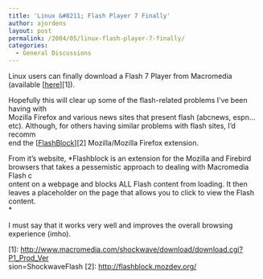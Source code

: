 ```yaml
---
title: 'Linux &#8211; Flash Player 7 Finally'
author: ajordens
layout: post
permalink: /2004/05/linux-flash-player-7-finally/
categories:
  - General Discussions
---
```

Linux users can finally download a Flash 7 Player from Macromedia (available [<u>here</u>][1]). 

Hopefully this will clear up some of the flash-related problems I&#8217;ve been having with  
Mozilla Firefox and various news sites that present flash (abcnews, espn&#8230;etc). Although, for others having similar problems with flash sites, I&#8217;d recomm  
end the [<u>FlashBlock</u>][2] Mozilla/Mozilla Firefox extension. 

From it&#8217;s website, *Flashblock is an extension for the Mozilla and Firebird browsers that takes a pessemistic approach to dealing with Macromedia Flash c  
ontent on a webpage and blocks ALL Flash content from loading. It then leaves a placeholder on the page that allows you to click to view the Flash content.  
* 

I must say that it works very well and improves the overall browsing experience (imho).

 [1]: http://www.macromedia.com/shockwave/download/download.cgi?P1_Prod_Ver<br />
sion=ShockwaveFlash
 [2]: http://flashblock.mozdev.org/